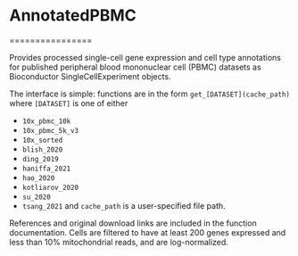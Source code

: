# AnnotatedPBMC
================

Provides processed single-cell gene expression and cell type annotations for published peripheral blood mononuclear cell (PBMC) datasets as Bioconductor SingleCellExperiment objects. 

The interface is simple: functions are in the form `get_[DATASET](cache_path)` where `[DATASET]` is one of either
  - `10x_pbmc_10k`
  - `10x_pbmc_5k_v3`
  - `10x_sorted`
  - `blish_2020`
  - `ding_2019`
  - `haniffa_2021`
  - `hao_2020`
  - `kotliarov_2020`
  - `su_2020`
  - `tsang_2021`
and `cache_path` is a user-specified file path.

References and original download links are included in the function documentation. Cells are filtered to have at least 200 genes expressed and less than 10% mitochondrial reads, and are log-normalized.
